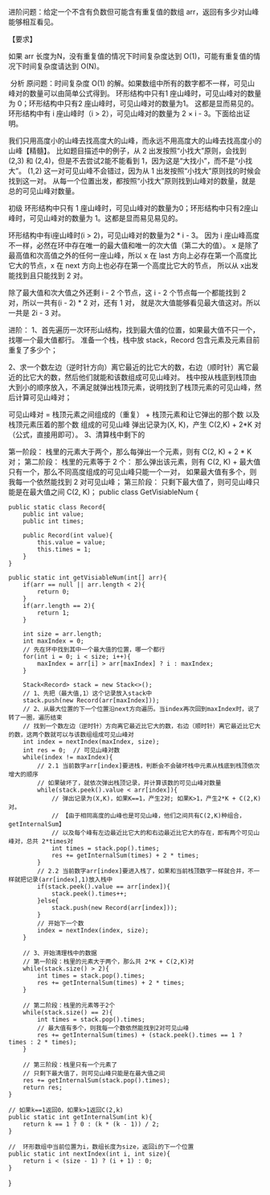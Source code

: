 进阶问题：给定一个不含有负数但可能含有重复值的数组 arr，返回有多少对山峰能够相互看见。

【要求】

如果 arr 长度为N，没有重复值的情况下时间复杂度达到 O(1)，可能有重复值的情况下时间复杂度请达到 O(N)。

 分析
原问题：时间复杂度 O(1) 的解。如果数组中所有的数字都不一样，可见山峰对的数量可以由简单公式得到。
环形结构中只有1 座山峰时，可见山峰对的数量为 0；环形结构中只有2 座山峰时，可见山峰对的数量为1。
这都是显而易见的。环形结构中有 i 座山峰时（i > 2），可见山峰对的数量为 2 × i - 3。下面给出证明。

我们只用高度小的山峰去找高度大的山峰，而永远不用高度大的山峰去找高度小的山峰【精髓】。
比如题目描述中的例子，从 2 出发按照“小找大”原则，会找到 (2,3) 和 (2,4)，但是不去尝试2能不能看到 1，因为这是“大找小”，而不是“小找大”。
(1,2) 这一对可见山峰不会错过，因为从 1 出发按照“小找大”原则找的时候会找到这一对。
从每一个位置出发，都按照“小找大”原则找到山峰对的数量，就是总的可见山峰对数量。

初级
环形结构中只有 1 座山峰时，可见山峰对的数量为0；环形结构中只有2座山峰时，可见山峰对的数量为 1。这都是显而易见易见的。

环形结构中有i座山峰时(i > 2)，可见山峰对的数量为2 * i - 3。
因为 i 座山峰高度不一样，必然在环中存在唯一的最大值和唯一的次大值（第二大的值）。
x 是除了最高值和次高值之外的任何一座山峰，所以 x 在 last 方向上必存在第一个高度比它大的节点，x 在 next 方向上也必存在第一个高度比它大的节点，
所以从 x出发能找到且只能找到 2 对。

除了最大值和次大值之外还剩 i - 2 个节点，这 i - 2 个节点每一个都能找到 2 对，所以一共有(i - 2) * 2 对，还有 1 对，
就是次大值能够看见最大值这对。所以一共是 2i - 3 对。 



进阶：
1、首先遍历一次环形山结构，找到最大值的位置，如果最大值不只一个，找哪一个最大值都行。
准备一个栈，栈中放 stack，Record 包含元素及元素目前重复了多少个；

2、求一个数左边（逆时针方向）离它最近的比它大的数，右边（顺时针）离它最近的比它大的数，然后他们就能和该数组成可见山峰对。
栈中按从栈底到栈顶由大到小的顺序放入，不满足就弹出栈顶元素，说明找到了栈顶元素的可见山峰，然后计算可见山峰对；

可见山峰对 = 栈顶元素之间组成的（重复） + 栈顶元素和让它弹出的那个数 以及 栈顶元素压着的那个数 组成的可见山峰
弹出记录为(X, K)，产生 C(2,K) + 2*K 对（公式，直接用即可）。
3、清算栈中剩下的

第一阶段： 栈里的元素大于两个，那么每弹出一个元素，则有 C(2, K) + 2 * K 对；
第二阶段： 栈里的元素等于 2 个： 那么弹出该元素，则有 C(2, K) + 最大值只有一个，那么不同高度组成的可见山峰只能一个一对，
如果最大值有多个，则我每一个依然能找到 2 对可见山峰；
第三阶段： 只剩下最大值了，则可见山峰只能是在最大值之间 C(2, K)；
public class GetVisiableNum {
 
    public static class Record{
        public int value;
        public int times;
 
        public Record(int value){
            this.value = value;
            this.times = 1;
        }
    }
 
    public static int getVisiableNum(int[] arr){
        if(arr == null || arr.length < 2){
            return 0;
        }
        if(arr.length == 2){
            return 1;
        }
 
        int size = arr.length;
        int maxIndex = 0;
        // 先在环中找到其中一个最大值的位置，哪一个都行
        for(int i = 0; i < size; i++){
            maxIndex = arr[i] > arr[maxIndex] ? i : maxIndex;
        }
 
        Stack<Record> stack = new Stack<>();
        // 1、先把（最大值,1）这个记录放入stack中
        stack.push(new Record(arr[maxIndex]));
        // 2、从最大位置的下一个位置沿next方向遍历。当index再次回到maxIndex时，说了转了一圈，遍历结束
        // 找到一个数左边（逆时针）方向离它最近比它大的数，右边（顺时针）离它最近比它大的数，这两个数就可以与该数组组成可见山峰对
        int index = nextIndex(maxIndex, size);
        int res = 0;  // 可见山峰对数
        while(index != maxIndex){
            // 2.1 当前数字arr[index]要进栈，判断会不会破坏栈中元素从栈底到栈顶依次增大的顺序
            // 如果破坏了，就依次弹出栈顶记录，并计算该数的可见山峰对数量
            while(stack.peek().value < arr[index]){
                // 弹出记录为(X,K)，如果K==1，产生2对; 如果K>1，产生2*K + C(2,K)对。
                // 【由于相同高度的山峰也是可见山峰，他们之间共有C(2,K)种组合，getInternalSum】
                // 以及每个峰有左边最近比它大的和右边最近比它大的存在，即有两个可见山峰对，总共 2*times对
                int times = stack.pop().times;
                res += getInternalSum(times) + 2 * times;
            }
            // 2.2 当前数字arr[index]要进入栈了，如果和当前栈顶数字一样就合并，不一样就把记录(arr[index],1)放入栈中
            if(stack.peek().value == arr[index]){
                stack.peek().times++;
            }else{
                stack.push(new Record(arr[index]));
            }
            // 开始下一个数
            index = nextIndex(index, size);
        }
 
        // 3、开始清理栈中的数据
        // 第一阶段：栈里的元素大于两个，那么共 2*K + C(2,K)对
        while(stack.size() > 2){
            int times = stack.pop().times;
            res += getInternalSum(times) + 2 * times;
        }
 
        // 第二阶段：栈里的元素等于2个
        while(stack.size() == 2){
            int times = stack.pop().times;
            // 最大值有多个，则我每一个数依然能找到2对可见山峰
            res += getInternalSum(times) + (stack.peek().times == 1 ? times : 2 * times);
        }
 
        // 第三阶段：栈里只有一个元素了
        // 只剩下最大值了，则可见山峰只能是在最大值之间
        res += getInternalSum(stack.pop().times);
        return res;
    }
 
    // 如果k==1返回0，如果k>1返回C(2,k)
    public static int getInternalSum(int k){
        return k == 1 ? 0 : (k * (k - 1)) / 2;
    }
 
    //  环形数组中当前位置为i，数组长度为size，返回i的下一个位置
    public static int nextIndex(int i, int size){
        return i < (size - 1) ? (i + 1) : 0;
    }
}
